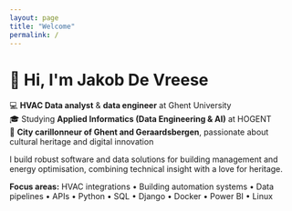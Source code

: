 ```yaml
---
layout: page
title: "Welcome"
permalink: /
---
```


# 👋 Hi, I'm **Jakob De Vreese**

💻 **HVAC Data analyst** & **data engineer** at Ghent University  
🎓 Studying **Applied Informatics (Data Engineering & AI)** at HOGENT  
🔔 **City carillonneur of Ghent and Geraardsbergen**, passionate about cultural heritage and digital innovation

I build robust software and data solutions for building management and energy optimisation, combining technical insight with a love for heritage.

**Focus areas:** HVAC integrations • Building automation systems • Data pipelines • APIs • Python • SQL • Django • Docker • Power BI • Linux

